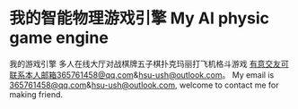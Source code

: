 # 我的智能物理游戏引擎 My AI physic game engine

我的游戏引擎 多人在线大厅对战棋牌五子棋扑克玛丽打飞机格斗游戏
有意交友可联系本人邮箱365761458@qq.com&hsu-ush@outlook.com。
My email is 365761458@qq.com&hsu-ush@outlook.com, welcome to contact me for making friend.
